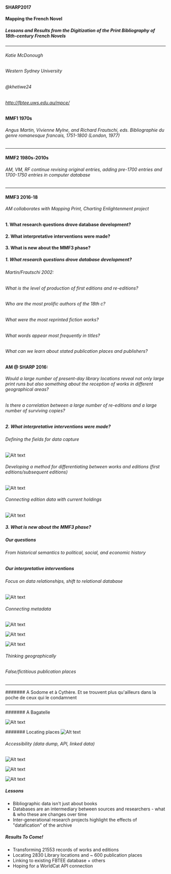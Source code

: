 #### SHARP2017

#### **Mapping the French Novel**
##### **Lessons and Results from the Digitization of the Print Bibliography of 18th-century French Novels**
---
###### Katie McDonough
###### Western Sydney University
###### @khetiwe24

###### http://fbtee.uws.edu.au/mpce/


#### MMF1		1970s	
###### Angus Martin, Vivienne Mylne, and Richard Frautschi, eds. *Bibliographie du genre romanesque francais, 1751-1800* (London, 1977)
---
#### MMF2		1980s-2010s 
###### AM, VM, RF continue revising original entries, adding pre-1700 entries and 1700-1750 entries in computer database
---
#### MMF3		2016-18	
###### AM collaborates with Mapping Print, Charting Enlightenment project


#### 1. What research questions drove database development?
#### 2. What interpretative interventions were made?
#### 3. What is new about the MMF3 phase?


##### 1. What research questions drove database development?


###### Martin/Frautschi 2002: 
###### What is the level of production of first editions and re-editions?
###### Who are the most prolific authors of the 18th c?
###### What were the most reprinted fiction works?
###### What words appear most frequently in titles?
###### What can we learn about stated publication places and publishers?


#### AM @ SHARP 2016:
###### Would a large number of present-day library locations reveal not only large print runs but also something about the reception of works in different geographical areas?
###### Is there a correlation between a large number of re-editions and a large number of surviving copies? 


##### 2. What interpretative interventions were made?
###### Defining the fields for data capture
![Alt text](images/MMF_fields.png)


###### Developing a method for differentiating between works and editions (first editions/subsequent editions)
![Alt text](images/MMF_identifiers.png)


###### Connecting edition data with current holdings
![Alt text](images/edition_location.png)

##### 3. What is new about the MMF3 phase?

	
##### Our questions
###### From historical semantics to political, social, and economic history


##### Our interpretative interventions


###### Focus on data relationships, shift to relational database
![Alt text](images/notebook_export.png)


###### Connecting metadata
![Alt text](images/BnF_graph.jpg)


![Alt text](images/bnf_export.png)


![Alt text](images/BnF_FRBR_example.jpg)


###### Thinking geographically


###### False/fictitious publication places

---

####### A Sodome et à Cythère. Et se trouvent plus qu'ailleurs dans la poche de ceux qui le condamnent

---

####### A Bagatelle

![Alt text](images/fictitious_imprints.png)


####### Locating places
![Alt text](images/place_geolocation_errors.png)


###### Accessibility (data dump, API, linked data)
![Alt text](images/FBTEE_download.png)


![Alt text](images/linked_places_table.png)


![Alt text](images/BnF_libraire_scrape.png)


##### Lessons
- Bibliographic data isn't just about books
- Databases are an intermediary between sources and researchers - what & who these are changes over time
- Inter-generational research projects highlight the effects of "datafication" of the archive



##### Results To Come!
- Transforming 21553 records of works and editions 
- Locating 2830 Library locations and ~ 600 publication places
- Linking to existing FBTEE database + others
- Hoping for a WorldCat API connection




















